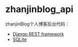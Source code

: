# zhanjinblog_api
zhanjinBlog个人博客后台代码：

+ [Django REST framework](https://www.django-rest-framework.org/)
+ [SQLite](https://www.sqlite.org/index.html)
